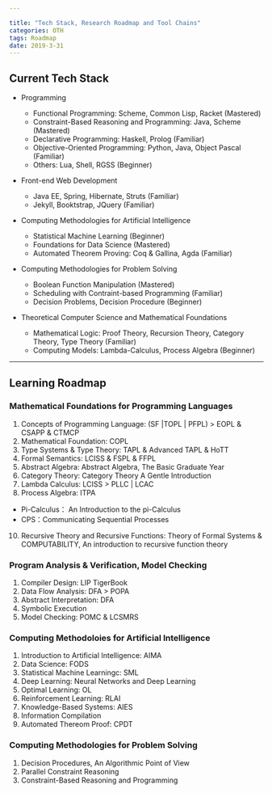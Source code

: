 ```yaml
---

title: "Tech Stack, Research Roadmap and Tool Chains"
categories: OTH
tags: Roadmap
date: 2019-3-31
---
```




## Current Tech Stack

- Programming
  - Functional Programming: Scheme, Common Lisp, Racket (Mastered)
  - Constraint-Based Reasoning and Programming: Java, Scheme (Mastered)
  - Declarative Programming: Haskell, Prolog (Familiar)
  - Objective-Oriented Programming: Python, Java, Object Pascal (Familiar)
  - Others: Lua, Shell, RGSS (Beginner)

- Front-end Web Development
  - Java EE, Spring, Hibernate, Struts (Familiar)
  - Jekyll, Booktstrap, JQuery (Familiar)

- Computing Methodologies for Artificial Intelligence
  - Statistical Machine Learning (Beginner)
  - Foundations for Data Science (Mastered)
  - Automated Theorem Proving: Coq & Gallina, Agda (Familiar)

- Computing Methodologies for Problem Solving
  - Boolean Function Manipulation (Mastered)
  - Scheduling with Contraint-based Programming (Familiar)
  - Decision Problems, Decision Procedure (Beginner)

- Theoretical Computer Science and Mathematical Foundations
  - Mathematical Logic: Proof Theory, Recursion Theory, Category Theory, Type Theory (Familiar)
  - Computing Models: Lambda-Calculus, Process Algebra (Beginner)

---

## Learning Roadmap

### Mathematical Foundations for Programming Languages

1. Concepts of Programming Language: (SF \|TOPL \| PFPL) > EOPL & CSAPP & CTMCP
2. Mathematical Foundation: COPL
3. Type Systems & Type Theory: TAPL & Advanced TAPL & HoTT
4. Formal Semantics: LCISS & FSPL & FFPL
5. Abstract Algebra: Abstract Algebra, The Basic Graduate Year
6. Category Theory: Category Theory A Gentle Introduction
7. Lambda Calculus: LCISS > PLLC \| LCAC
8. Process Algebra: ITPA
  - Pi-Calculus： An Introduction to the pi-Calculus
  - CPS：Communicating Sequential Processes
10. Recursive Theory and Recursive Functions: Theory of Formal Systems & COMPUTABILITY, An introduction to recursive function theory

### Program Analysis & Verification, Model Checking

1. Compiler Design: LIP TigerBook
2. Data Flow Analysis: DFA > POPA
3. Abstract Interpretation: DFA
4. Symbolic Execution
5. Model Checking: POMC & LCSMRS

### Computing Methodoloies for Artificial Intelligence

1. Introduction to Artificial Intelligence: AIMA
2. Data Science: FODS
3. Statistical Machine Learningc: SML
4. Deep Learning: Neural Networks and Deep Learning
5. Optimal Learning: OL
6. Reinforcement Learning: RLAI
7. Knowledge-Based Systems: AIES
8. Information Compilation 
9. Automated Thereom Proof: CPDT

### Computing Methodologies for Problem Solving

1. Decision Procedures, An Algorithmic Point of View
2. Parallel Constraint Reasoning
3. Constraint-Based Reasoning and Programming
